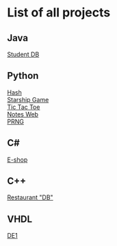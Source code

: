 # List of all projects
## Java
[Student DB](https://github.com/bohus98/JavaProjekt) <br />
## Python
[Hash](https://github.com/bohus98/dd-pp-12mistny-hash) <br />
[Starship Game](https://github.com/bohus98/PyGame) <br />
[Tic Tac Toe](https://github.com/bohus98/Tic-Tac-Toe) <br />
[Notes Web](https://github.com/bohus98/Flask-Web) <br />
[PRNG](https://github.com/bohus98/AKR-KeyGenerator) <br />
## C#
[E-shop](https://github.com/bohus98/PePe-Shop-Final) <br />
## C++
[Restaurant "DB"](https://github.com/bohus98/Databaze-Restauraci) <br />
## VHDL
[DE1](https://github.com/bohus98/digital-electronics-1) <br />
